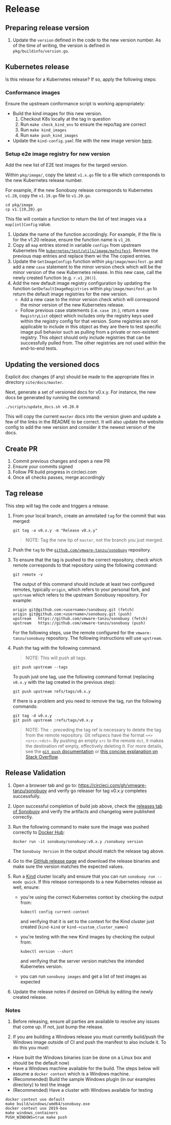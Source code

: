 # Release

## Preparing release version

1. Update the `version` defined in the code to the new version number.
   As of the time of writing, the version is defined in `pkg/buildinfo/version.go`.

## Kubernetes release
Is this release for a Kubernetes release?  If so, apply the following steps:

### Conformance images
Ensure the upstream conformance script is working appropriately:
  * Build the kind images for this new version.
    1. Checkout K8s locally at the tag in question
    1. Run `make check_kind_env` to ensure the repo/tag are correct
    1. Run `make kind_images`
    1. Run `make push_kind_images`
  * Update the `kind-config.yaml` file with the new image version [here](https://github.com/vmware-tanzu/sonobuoy/blob/main/kind-config.yaml).

### Setup e2e image registry for new version
Add the new list of E2E test images for the targed version.

Within `pkg/image/`, copy the latest `v1.x.go` file to a file which corresponds to the new Kubernetes release number.

For example, if the new Sonobuoy release corresponds to Kubernetes `v1.20`, copy the `v1.19.go` file to `v1.20.go`.

```
cd pkg/image
cp v1.{19,20}.go
```
         
This file will contain a function to return the list of test images via a `map[int]Config` value.
1. Update the name of the function accordingly. For example, if the file is for the v1.20 release, 
         ensure the function name is `v1_20`.
1. Copy all `map` entries stored in variable `configs` from upstream Kubernetes file [`kubernetes/test/utils/image/mafnifest`](https://github.com/kubernetes/kubernetes/blob/e19964183377d0ec2052d1f1fa930c4d7575bd50/test/utils/image/manifest.go#L202-L252). Remove the previous map entries and replace them wi the The copied entries.
2. Update the `GetImageConfigs` function within `pkg/image/manifest.go` and add a new `case` statement to the minor version check which will be the minor version of the new Kubernetes release.  In this new case, call the newly created function (e.g. `r.v1_20()`).
3. Add the new default image registry configuration by updating the function `GetDefaultImageRegistries` within `pkg/image/manifest.go` to return the default image registries for the new version.
    * Add a new case to the minor version check which will correspond the minor version of the new Kubernetes release.
    * Follow previous case statements (i.e. `case 19:`), return a new `RegistryList` object which includes only the registry keys used within the registry config for that version.
    Some registries are not applicable to include in this object as they are there to test specific image pull behavior such as pulling from a private or non-existent registry. This object should only include registries that can be successfully pulled from. The other registries are not used within the end-to-end tests.

## Updating the versioned docs
Explicit doc changes (if any) should be made to the appropriate files in directory `site/docs/master`.

Next, generate a set of versioned docs for v0.x.y. For instance, the new docs be generated by running the command:

```
./scripts/update_docs.sh v0.20.0
```

This will copy the current `master` docs into the version given and update
a few of the links in the README to be correct. It will also update
the website config to add the new version and consider it the newest
version of the docs.

## Create PR
1. Commit previous changes and open a new PR
2. Ensure your commits signed
3. Follow PR build progress in circleci.com
4. Once all checks passes, merge accordingly

## Tag release
This step will tag the code and triggers a release.

1. From your local branch, create an annotated `tag` for the commit that was merged:

    ```
    git tag -a v0.x.y -m "Release v0.x.y"
    ```

    > NOTE: Tag the new tip of `master`, not the branch you just merged.

1. Push the `tag` to the [`github.com/vmware-tanzu/sonobuoy`](https://github.com/vmware-tanzu/sonobuoy/) repository.
2. To ensure that the tag is pushed to the correct repository, check which remote corresponds to that repository using the following command:

     ```
     git remote -v
     ```
     The output of this command should include at least two configured remotes, typically `origin`, which refers to your personal fork, and `upstream` which refers to the upstream Sonobuoy repository.
     For example:

     ```
     origin	git@github.com:<username>/sonobuoy.git (fetch)
     origin	git@github.com:<username>/sonobuoy.git (push)
     upstream	https://github.com/vmware-tanzu/sonobuoy (fetch)
     upstream	https://github.com/vmware-tanzu/sonobuoy (push)
     ```
     For the following steps, use the remote configured for the `vmware-tanzu/sonobuoy` repository.
     The following instructions will use `upstream`.
1. Push the tag with the following command.
     > NOTE: This will push all tags.

     ```
     git push upstream --tags
     ```
     To push just one tag, use the following command format (replacing `v0.x.y` with the tag created in the previous step):

     ```
     git push upstream refs/tags/v0.x.y
     ```
     If there is a problem and you need to remove the tag, run the following commands:

     ```
     git tag -d v0.x.y
     git push upstream :refs/tags/v0.x.y
     ```
     > NOTE: The `:` preceding the tag ref is necessary to delete the tag from the remote repository.
     > Git refspecs have the format `<+><src>:<dst>`.
     > By pushing an empty `src` to the remote `dst`, it makes the destination ref empty, effectively deleting it.
     > For more details, see the [`git push` documentation](https://git-scm.com/docs/git-push) or [this concise explanation on Stack Overflow](https://stackoverflow.com/a/7303710).


## Release Validation
1. Open a browser tab and go to: https://circleci.com/gh/vmware-tanzu/sonobuoy and verify go releaser for tag v0.x.y completes successfully.
1. Upon successful completion of build job above, check the [releases tab of Sonobuoy](https://github.com/vmware-tanzu/sonobuoy/releases) and verify the artifacts and changelog were published correctly.
1. Run the following command to make sure the image was pushed correctly to [Docker Hub][dockerhub]:

   ```
   docker run -it sonobuoy/sonobuoy:v0.x.y /sonobuoy version
   ```
   The `Sonobuoy Version` in the output should match the release tag above.
1. Go to the [GitHub release page](https://github.com/vmware-tanzu/sonobuoy/releases) and download the release binaries and make sure the version matches the expected values.
2. Run a [Kind](https://github.com/kubernetes-sigs/kind) cluster locally and ensure that you can run `sonobuoy run --mode quick`.
   If this release corresponds to a new Kubernetes release as well, ensure:

    * you're using the correct Kubernetes context by checking the output from:

      ```
      kubectl config current-context
      ```

      and verifying that it is set to the context for the Kind cluster just created (`kind-kind` or `kind-<custom_cluster_name>`)
    * you're testing with the new Kind images by checking the output from:

      ```
      kubectl version --short
      ```

      and verifying that the server version matches the intended Kubernetes version.
    * you can run `sonobuoy images` and get a list of test images as expected
2. Update the release notes if desired on GitHub by editing the newly created release.

### Notes
1. Before releasing, ensure all parties are available to resolve any issues that come up. If not, just bump the release.

[gendocs]: #generating-a-new-set-of-versioned-docs
[dockerhub]: https://cloud.docker.com/u/sonobuoy/repository/docker/sonobuoy/sonobuoy/tags

2. If you are building a Windows release you must currently build/push the Windows image outside of CI and push the manifest to also include it. To do this you must:

 - Have built the Windows binaries (can be done on a Linux box and should be the default now)
 - Have a Windows machine available for the build. The steps below will assume a `docker context` which is a Windows machine.
 - (Recommended) Build the sample Windows plugin (in our examples directory) to test the image
 - (Recommended) Have a cluster with Windows available for testing

```
docker context use default
make build/windows/amd64/sonobuoy.exe
docker context use 2019-box
make windows_containers
PUSH_WINDOWS=true make push

```